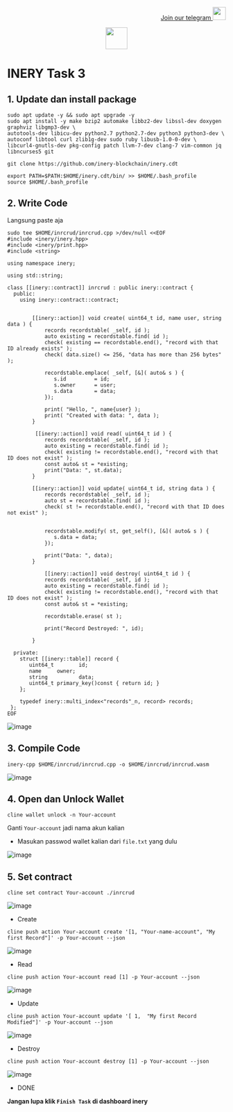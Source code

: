<p style="font-size:14px" align="right">
<a href="https://t.me/PemulungAirdropID" target="_blank">Join our telegram <img src="https://user-images.githubusercontent.com/72949170/194228482-0f875615-e155-4b12-8716-8111addd6cba.jpg" width="30"/></a>
</p>

<p align="center">
  <img height="50" height="auto" src="https://user-images.githubusercontent.com/38981255/184088981-3f7376ae-7039-4915-98f5-16c3637ccea3.PNG">
</p>

# INERY Task 3

## 1. Update dan install package

```
sudo apt update -y && sudo apt upgrade -y
sudo apt install -y make bzip2 automake libbz2-dev libssl-dev doxygen graphviz libgmp3-dev \
autotools-dev libicu-dev python2.7 python2.7-dev python3 python3-dev \
autoconf libtool curl zlib1g-dev sudo ruby libusb-1.0-0-dev \
libcurl4-gnutls-dev pkg-config patch llvm-7-dev clang-7 vim-common jq libncurses5 git
```

```
git clone https://github.com/inery-blockchain/inery.cdt
```

```
export PATH=$PATH:$HOME/inery.cdt/bin/ >> $HOME/.bash_profile
source $HOME/.bash_profile
```

## 2. Write Code

Langsung paste aja 


```
sudo tee $HOME/inrcrud/inrcrud.cpp >/dev/null <<EOF
#include <inery/inery.hpp>
#include <inery/print.hpp>
#include <string>

using namespace inery;

using std::string;

class [[inery::contract]] inrcrud : public inery::contract {
  public:
    using inery::contract::contract;


        [[inery::action]] void create( uint64_t id, name user, string data ) {
            records recordstable( _self, id );
            auto existing = recordstable.find( id );
            check( existing == recordstable.end(), "record with that ID already exists" );
            check( data.size() <= 256, "data has more than 256 bytes" );

            recordstable.emplace( _self, [&]( auto& s ) {
               s.id         = id;
               s.owner      = user;
               s.data       = data;
            });

            print( "Hello, ", name{user} );
            print( "Created with data: ", data );
        }

         [[inery::action]] void read( uint64_t id ) {
            records recordstable( _self, id );
            auto existing = recordstable.find( id );
            check( existing != recordstable.end(), "record with that ID does not exist" );
            const auto& st = *existing;
            print("Data: ", st.data);
        }

        [[inery::action]] void update( uint64_t id, string data ) {
            records recordstable( _self, id );
            auto st = recordstable.find( id );
            check( st != recordstable.end(), "record with that ID does not exist" );


            recordstable.modify( st, get_self(), [&]( auto& s ) {
               s.data = data;
            });

            print("Data: ", data);
        }

            [[inery::action]] void destroy( uint64_t id ) {
            records recordstable( _self, id );
            auto existing = recordstable.find( id );
            check( existing != recordstable.end(), "record with that ID does not exist" );
            const auto& st = *existing;

            recordstable.erase( st );

            print("Record Destroyed: ", id);

        }

  private:
    struct [[inery::table]] record {
       uint64_t        id;
       name     owner;
       string          data;
       uint64_t primary_key()const { return id; }
    };

    typedef inery::multi_index<"records"_n, record> records;
 };
EOF
```

![image](https://user-images.githubusercontent.com/72949170/199278083-e9545367-eae9-4afa-8fda-a71b55f8b627.png)


## 3. Compile Code

```
inery-cpp $HOME/inrcrud/inrcrud.cpp -o $HOME/inrcrud/inrcrud.wasm
```

![image](https://user-images.githubusercontent.com/72949170/199278974-28fcdf5b-58e3-4dee-965f-6394f6fd5869.png)


## 4. Open dan Unlock Wallet

```
cline wallet unlock -n Your-account
```

Ganti ```Your-account``` jadi nama akun kalian

- Masukan passwod wallet kalian dari ```file.txt``` yang dulu

![image](https://user-images.githubusercontent.com/72949170/199279205-ce7b8d8e-3fd2-4149-b76e-ee7813ea5c4a.png)


## 5. Set contract

```
cline set contract Your-account ./inrcrud
```

![image](https://user-images.githubusercontent.com/72949170/199279394-70b2943e-61c7-4140-8c5e-7d6e2250b84a.png)

- Create

```
cline push action Your-account create '[1, "Your-name-account", "My first Record"]' -p Your-account --json
```

![image](https://user-images.githubusercontent.com/72949170/199279801-81c4cd58-4d4f-4363-9443-7151f0c3ed9e.png)

- Read

```
cline push action Your-account read [1] -p Your-account --json
```

![image](https://user-images.githubusercontent.com/72949170/199280326-e56bde04-4d49-4c5f-8c78-e59337410302.png)

- Update

```
cline push action Your-account update '[ 1,  "My first Record Modified"]' -p Your-account --json
```

![image](https://user-images.githubusercontent.com/72949170/199280666-a8195a76-9b67-4c99-a9df-d659392d8c76.png)

- Destroy

```
cline push action Your-account destroy [1] -p Your-account --json
```

![image](https://user-images.githubusercontent.com/72949170/199280830-0818ee54-8614-4042-b003-b5da5868f03c.png)

- DONE

**Jangan lupa klik ```Finish Task``` di dashboard inery**

